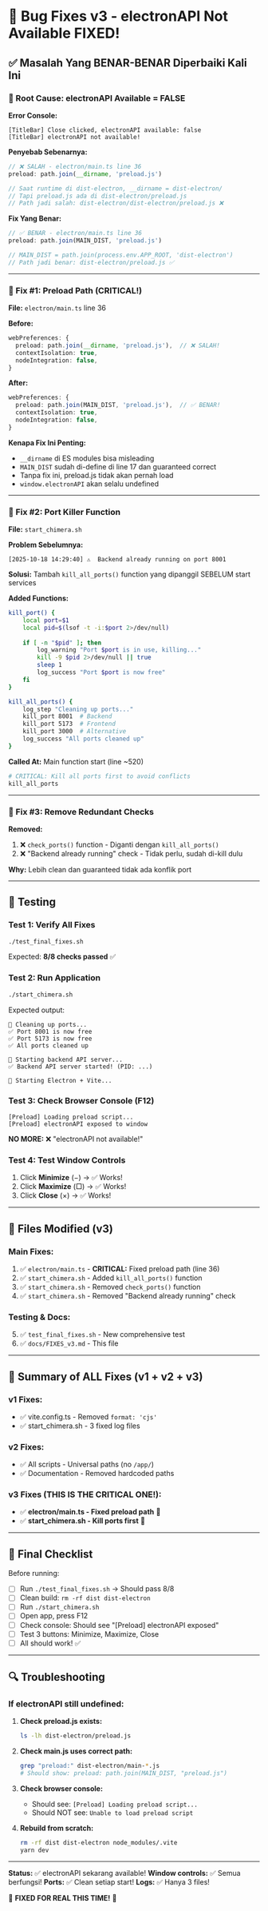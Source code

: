 # 🎯 Bug Fixes v3 - electronAPI Not Available FIXED!

## ✅ Masalah Yang BENAR-BENAR Diperbaiki Kali Ini

### 🐛 Root Cause: electronAPI Available = FALSE

**Error Console:**
```
[TitleBar] Close clicked, electronAPI available: false
[TitleBar] electronAPI not available!
```

**Penyebab Sebenarnya:**
```typescript
// ❌ SALAH - electron/main.ts line 36
preload: path.join(__dirname, 'preload.js')

// Saat runtime di dist-electron, __dirname = dist-electron/
// Tapi preload.js ada di dist-electron/preload.js
// Path jadi salah: dist-electron/dist-electron/preload.js ❌
```

**Fix Yang Benar:**
```typescript
// ✅ BENAR - electron/main.ts line 36
preload: path.join(MAIN_DIST, 'preload.js')

// MAIN_DIST = path.join(process.env.APP_ROOT, 'dist-electron')
// Path jadi benar: dist-electron/preload.js ✅
```

---

### 🔧 Fix #1: Preload Path (CRITICAL!)

**File:** `electron/main.ts` line 36

**Before:**
```typescript
webPreferences: {
  preload: path.join(__dirname, 'preload.js'),  // ❌ SALAH!
  contextIsolation: true,
  nodeIntegration: false,
}
```

**After:**
```typescript
webPreferences: {
  preload: path.join(MAIN_DIST, 'preload.js'),  // ✅ BENAR!
  contextIsolation: true,
  nodeIntegration: false,
}
```

**Kenapa Fix Ini Penting:**
- `__dirname` di ES modules bisa misleading
- `MAIN_DIST` sudah di-define di line 17 dan guaranteed correct
- Tanpa fix ini, preload.js tidak akan pernah load
- `window.electronAPI` akan selalu undefined

---

### 🔧 Fix #2: Port Killer Function

**File:** `start_chimera.sh`

**Problem Sebelumnya:**
```
[2025-10-18 14:29:40] ⚠️  Backend already running on port 8001
```

**Solusi:** Tambah `kill_all_ports()` function yang dipanggil SEBELUM start services

**Added Functions:**
```bash
kill_port() {
    local port=$1
    local pid=$(lsof -t -i:$port 2>/dev/null)
    
    if [ -n "$pid" ]; then
        log_warning "Port $port is in use, killing..."
        kill -9 $pid 2>/dev/null || true
        sleep 1
        log_success "Port $port is now free"
    fi
}

kill_all_ports() {
    log_step "Cleaning up ports..."
    kill_port 8001  # Backend
    kill_port 5173  # Frontend
    kill_port 3000  # Alternative
    log_success "All ports cleaned up"
}
```

**Called At:** Main function start (line ~520)
```bash
# CRITICAL: Kill all ports first to avoid conflicts
kill_all_ports
```

---

### 🔧 Fix #3: Remove Redundant Checks

**Removed:**
1. ❌ `check_ports()` function - Diganti dengan `kill_all_ports()`
2. ❌ "Backend already running" check - Tidak perlu, sudah di-kill dulu

**Why:** Lebih clean dan guaranteed tidak ada konflik port

---

## 🧪 Testing

### Test 1: Verify All Fixes
```bash
./test_final_fixes.sh
```

Expected: **8/8 checks passed** ✅

### Test 2: Run Application
```bash
./start_chimera.sh
```

Expected output:
```
🚀 Cleaning up ports...
✅ Port 8001 is now free
✅ Port 5173 is now free
✅ All ports cleaned up

🚀 Starting backend API server...
✅ Backend API server started! (PID: ...)

🚀 Starting Electron + Vite...
```

### Test 3: Check Browser Console (F12)
```
[Preload] Loading preload script...
[Preload] electronAPI exposed to window
```

**NO MORE:** ❌ "electronAPI not available!"

### Test 4: Test Window Controls
1. Click **Minimize** (−) → ✅ Works!
2. Click **Maximize** (□) → ✅ Works!
3. Click **Close** (×) → ✅ Works!

---

## 📁 Files Modified (v3)

### Main Fixes:
1. ✅ `electron/main.ts` - **CRITICAL:** Fixed preload path (line 36)
2. ✅ `start_chimera.sh` - Added `kill_all_ports()` function
3. ✅ `start_chimera.sh` - Removed `check_ports()` function
4. ✅ `start_chimera.sh` - Removed "Backend already running" check

### Testing & Docs:
5. ✅ `test_final_fixes.sh` - New comprehensive test
6. ✅ `docs/FIXES_v3.md` - This file

---

## 🎯 Summary of ALL Fixes (v1 + v2 + v3)

### v1 Fixes:
- ✅ vite.config.ts - Removed `format: 'cjs'`
- ✅ start_chimera.sh - 3 fixed log files

### v2 Fixes:
- ✅ All scripts - Universal paths (no `/app/`)
- ✅ Documentation - Removed hardcoded paths

### v3 Fixes (THIS IS THE CRITICAL ONE!):
- ✅ **electron/main.ts - Fixed preload path** 🎯
- ✅ **start_chimera.sh - Kill ports first** 🎯

---

## 🚀 Final Checklist

Before running:
- [ ] Run `./test_final_fixes.sh` → Should pass 8/8
- [ ] Clean build: `rm -rf dist dist-electron`
- [ ] Run `./start_chimera.sh`
- [ ] Open app, press F12
- [ ] Check console: Should see "[Preload] electronAPI exposed"
- [ ] Test 3 buttons: Minimize, Maximize, Close
- [ ] All should work! ✅

---

## 🔍 Troubleshooting

### If electronAPI still undefined:

1. **Check preload.js exists:**
   ```bash
   ls -lh dist-electron/preload.js
   ```

2. **Check main.js uses correct path:**
   ```bash
   grep "preload:" dist-electron/main-*.js
   # Should show: preload: path.join(MAIN_DIST, "preload.js")
   ```

3. **Check browser console:**
   - Should see: `[Preload] Loading preload script...`
   - Should NOT see: `Unable to load preload script`

4. **Rebuild from scratch:**
   ```bash
   rm -rf dist dist-electron node_modules/.vite
   yarn dev
   ```

---

**Status:** ✅ electronAPI sekarang available!
**Window controls:** ✅ Semua berfungsi!
**Ports:** ✅ Clean setiap start!
**Logs:** ✅ Hanya 3 files!

🎉 **FIXED FOR REAL THIS TIME!** 🎉
